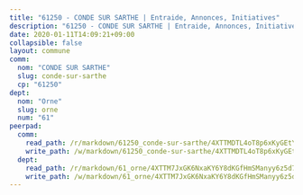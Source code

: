 ```yaml
---
title: "61250 - CONDE SUR SARTHE | Entraide, Annonces, Initiatives"
description: "61250 - CONDE SUR SARTHE | Entraide, Annonces, Initiatives"
date: 2020-01-11T14:09:21+09:00
collapsible: false
layout: commune
comm:
  nom: "CONDE SUR SARTHE"
  slug: conde-sur-sarthe
  cp: "61250"
dept:
  nom: "Orne"
  slug: orne
  num: "61"
peerpad:
  comm:
    read_path: /r/markdown/61250_conde-sur-sarthe/4XTTMDTL4oT8p6xKyGEtY337ZTpM4TMN3UTrQEhQPmtKvveve
    write_path: /w/markdown/61250_conde-sur-sarthe/4XTTMDTL4oT8p6xKyGEtY337ZTpM4TMN3UTrQEhQPmtKvveve-K3TgUJhr6CPoPE76Lj3ZuEGWGRHo4XP8nJi8Dd3SyZMfmZUJhuZREk1QMowVYNoTXpRAKyASeDm3sdU1K5n15T3ZyGZGsUZu7KyJYckTcbbojFKSoC9ZvAkv2Jko5ubXbqaMsj6z
  dept:
    read_path: /r/markdown/61_orne/4XTTM7JxGK6NxaKY6Y8dKGfHmSManyy6z5d78TaTcUn3zJjy6
    write_path: /w/markdown/61_orne/4XTTM7JxGK6NxaKY6Y8dKGfHmSManyy6z5d78TaTcUn3zJjy6-K3TgUN9f9h2Fmk7w15QXNPtmJYWWDYEB4sLb6BW46ErzRh2NG4TmnnXd3GJfJ3dVSNBE8WudjKbLAy4CD2mQTtYeoUAUzvKztzGsCxcQ4ezpe7WGMgkNubsBkL3vV47Zushr5DqN
---
```


